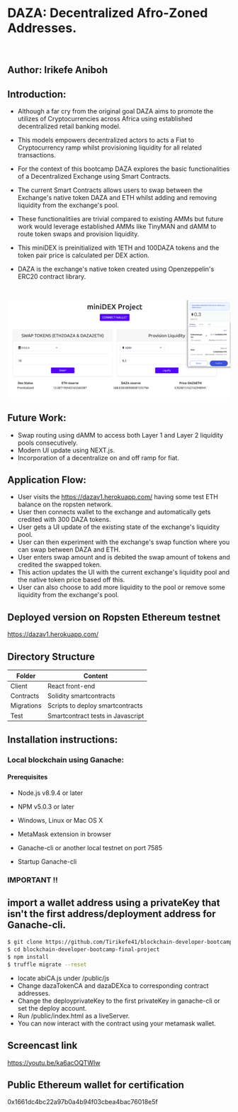 # DAZA: Decentralized Afro-Zoned Addresses.

<br>

## Author: Irikefe Aniboh

## Introduction:

- Although a far cry from the original goal DAZA aims to promote the utilizes of Cryptocurrencies across Africa using established decentralized retail banking model. 

- This models empowers decentralized actors to acts a Fiat to Cryptocurrency ramp whilst provisioning liquidity for all related transactions.

- For the context of this bootcamp DAZA explores the basic functionalities of a Decentralized Exchange using Smart Contracts.

- The current Smart Contracts allows users to swap between the Exchange's native token DAZA and ETH whilst adding and removing liquidity from the exchange's pool.

- These functionalitiies are trivial compared to existing AMMs but future work would leverage established AMMs like TinyMAN and dAMM to route token swaps and provision liquidity.

- This miniDEX is preinitialized with 1ETH and 100DAZA tokens and the token pair price is calculated per DEX action.

- DAZA is the exchange's native token created using Openzeppelin's ERC20 contract library.


<br>
<p align="center"> 
  <img src="dazadex.png" alt="dazadex" width="700" >
</p>

## Future Work:
-  Swap routing using dAMM to access both Layer 1 and Layer 2 liquidity pools consecutively.
- Modern UI update using NEXT.js.
- Incorporation of a decentralize on and off ramp for fiat.

## Application Flow:

- User visits the https://dazav1.herokuapp.com/ having some test ETH balance on the ropsten network.
- User then connects wallet to the exchange and automatically gets credited with 300 DAZA tokens.
- User gets a UI update of the existing state of the exchange's liquidity pool.
- User can then experiment with the exchange's swap function where you can swap between DAZA and ETH.
- User enters swap amount and is debited the swap amount of tokens and credited the swapped token.
- This action updates the UI with the current exchange's liquidity pool and the native token price based off this.
- User can also choose to add more liquidity to the pool or remove some liquidity from the exchange's pool.


## Deployed version on Ropsten Ethereum testnet
https://dazav1.herokuapp.com/

## Directory Structure

| Folder     | Content                           |
| ---------- | --------------------------------- |
| Client     | React front-end                   |
| Contracts  | Solidity smartcontracts           |
| Migrations | Scripts to deploy smartcontracts  |
| Test       | Smartcontract tests in Javascript |

## Installation instructions:

### Local blockchain using Ganache:

#### Prerequisites
- Node.js v8.9.4 or later
- NPM v5.0.3 or later
- Windows, Linux or Mac OS X
- MetaMask extension in browser
- Ganache-cli or another local testnet on port 7585

- Startup Ganache-cli



### IMPORTANT !! 
import a wallet address using a privateKey that isn't the first address/deployment address for Ganache-cli.
- 

```bash
$ git clone https://github.com/Tirikefe41/blockchain-developer-bootcamp-final-project.git
$ cd blockchain-developer-bootcamp-final-project
$ npm install
$ truffle migrate --reset
```
- locate abiCA.js under /public/js
- Change dazaTokenCA and dazaDEXca to corresponding contract addresses.
- Change the deployprivateKey to the first privateKey in ganache-cli or set the deploy account.
- Run /public/index.html as a liveServer.
- You can now interact with the contract using your metamask wallet.


## Screencast link
https://youtu.be/ka6acOQTWIw

## Public Ethereum wallet for certification
0x1661dc4bc22a97b0a4b94f03cbea4bac76018e5f